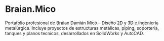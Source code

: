 # Braian.Mico
Portafolio profesional de Braian Damián Micó – Diseño 2D y 3D e ingeniería metalúrgica. Incluye proyectos de estructuras metálicas, piping, soporteria, tanques y planos tecnicos, desarrollados en SolidWorks y AutoCAD.
